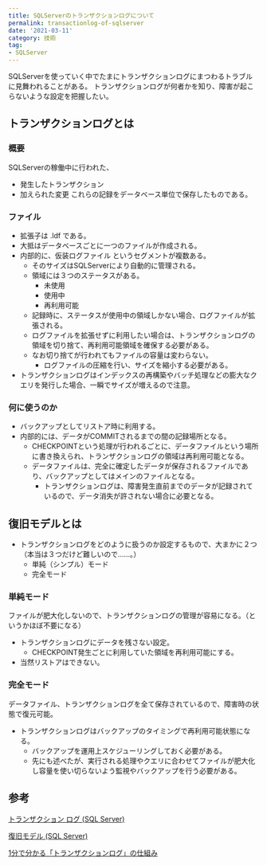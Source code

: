 ```yaml
---
title: SQLServerのトランザクションログについて
permalink: transactionlog-of-sqlserver
date: '2021-03-11'
category: 技術
tag:
- SQLServer
---
```


SQLServerを使っていく中でたまにトランザクションログにまつわるトラブルに見舞われることがある。
トランザクションログが何者かを知り、障害が起こらないような設定を把握したい。

## トランザクションログとは

### 概要

SQLServerの稼働中に行われた、
- 発生したトランザクション
- 加えられた変更
これらの記録をデータベース単位で保存したものである。

### ファイル

- 拡張子は .ldf である。
- 大抵はデータベースごとに一つのファイルが作成される。
- 内部的に、仮装ログファイル というセグメントが複数ある。
  - そのサイズはSQLServerにより自動的に管理される。
  - 領域には３つのステータスがある。
    - 未使用
    - 使用中
    - 再利用可能
  - 記録時に、ステータスが使用中の領域しかない場合、ログファイルが拡張される。
  - ログファイルを拡張せずに利用したい場合は、トランザクションログの領域を切り捨て、再利用可能領域を確保する必要がある。
  - なお切り捨てが行われてもファイルの容量は変わらない。
    - ログファイルの圧縮を行い、サイズを縮小する必要がある。
- トランザクションログはインデックスの再構築やバッチ処理などの膨大なクエリを発行した場合、一瞬でサイズが増えるので注意。
### 何に使うのか

- バックアップとしてリストア時に利用する。
- 内部的には、データがCOMMITされるまでの間の記録場所となる。
  - CHECKPOINTという処理が行われるごとに、データファイルという場所に書き換えられ、トランザクションログの領域は再利用可能となる。
  - データファイルは、完全に確定したデータが保存されるファイルであり、バックアップとしてはメインのファイルとなる。
    - トランザクションログは、障害発生直前までのデータが記録されているので、データ消失が許されない場合に必要となる。

## 復旧モデルとは

- トランザクションログをどのように扱うのか設定するもので、大まかに２つ（本当は３つだけど難しいので……。）
  - 単純（シンプル）モード
  - 完全モード

### 単純モード

ファイルが肥大化しないので、トランザクションログの管理が容易になる。（というかほぼ不要になる）

- トランザクションログにデータを残さない設定。
  - CHECKPOINT発生ごとに利用していた領域を再利用可能にする。
- 当然リストアはできない。

### 完全モード

データファイル、トランザクションログを全て保存されているので、障害時の状態で復元可能。

- トランザクションログはバックアップのタイミングで再利用可能状態になる。
  - バックアップを運用上スケジューリングしておく必要がある。
  - 先にも述べたが、実行される処理やクエリに合わせてファイルが肥大化し容量を使い切らないよう監視やバックアップを行う必要がある。


## 参考

[トランザクション ログ (SQL Server)](https://docs.microsoft.com/ja-jp/sql/relational-databases/logs/the-transaction-log-sql-server?view=sql-server-ver15)

[復旧モデル (SQL Server)](https://docs.microsoft.com/ja-jp/sql/relational-databases/backup-restore/recovery-models-sql-server?view=sql-server-ver15)

[1分で分かる「トランザクションログ」の仕組み](https://www.atmarkit.co.jp/ait/articles/1610/31/news016.html)
